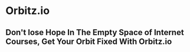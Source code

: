 # Orbitz.io

## Don't lose Hope In The Empty Space of Internet Courses, Get Your Orbit Fixed With Orbitz.io
